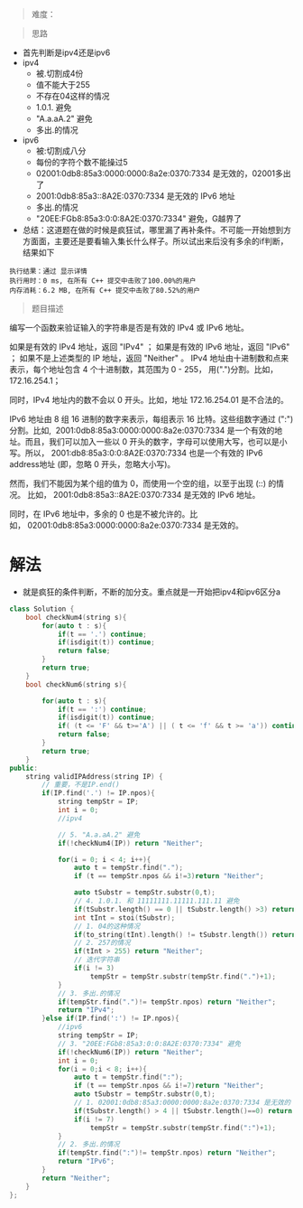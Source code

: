 > 难度：

> 思路
- 首先判断是ipv4还是ipv6
- ipv4
  - 被.切割成4份
  - 值不能大于255
  - 不存在04这样的情况
  - 1.0.1. 避免
  - "A.a.aA.2" 避免
  - 多出.的情况
- ipv6
  - 被:切割成八分
  - 每份的字符个数不能操过5
  - 02001:0db8:85a3:0000:0000:8a2e:0370:7334 是无效的，02001多出了
  - 2001:0db8:85a3::8A2E:0370:7334 是无效的 IPv6 地址
  - 多出.的情况
  - "20EE:FGb8:85a3:0:0:8A2E:0370:7334" 避免，G越界了
- 总结：这道题在做的时候是疯狂试，哪里漏了再补条件。不可能一开始想到方方面面，主要还是要看输入集长什么样子。所以试出来后没有多余的if判断，结果如下
```
执行结果：通过 显示详情
执行用时：0 ms, 在所有 C++ 提交中击败了100.00%的用户
内存消耗：6.2 MB, 在所有 C++ 提交中击败了80.52%的用户
```


> 题目描述   

编写一个函数来验证输入的字符串是否是有效的 IPv4 或 IPv6 地址。

如果是有效的 IPv4 地址，返回 "IPv4" ；
如果是有效的 IPv6 地址，返回 "IPv6" ；
如果不是上述类型的 IP 地址，返回 "Neither" 。
IPv4 地址由十进制数和点来表示，每个地址包含 4 个十进制数，其范围为 0 - 255， 用(".")分割。比如，172.16.254.1；

同时，IPv4 地址内的数不会以 0 开头。比如，地址 172.16.254.01 是不合法的。

IPv6 地址由 8 组 16 进制的数字来表示，每组表示 16 比特。这些组数字通过 (":")分割。比如,  2001:0db8:85a3:0000:0000:8a2e:0370:7334 是一个有效的地址。而且，我们可以加入一些以 0 开头的数字，字母可以使用大写，也可以是小写。所以， 2001:db8:85a3:0:0:8A2E:0370:7334 也是一个有效的 IPv6 address地址 (即，忽略 0 开头，忽略大小写)。

然而，我们不能因为某个组的值为 0，而使用一个空的组，以至于出现 (::) 的情况。 比如， 2001:0db8:85a3::8A2E:0370:7334 是无效的 IPv6 地址。

同时，在 IPv6 地址中，多余的 0 也是不被允许的。比如， 02001:0db8:85a3:0000:0000:8a2e:0370:7334 是无效的。

# 解法
- 就是疯狂的条件判断，不断的加分支。重点就是一开始把ipv4和ipv6区分a
```cpp
class Solution {
    bool checkNum4(string s){
        for(auto t : s){
            if(t == '.') continue;
            if(isdigit(t)) continue;
            return false;
        }
        return true;
    }
    bool checkNum6(string s){

        for(auto t : s){
            if(t == ':') continue;
            if(isdigit(t)) continue;
            if( (t <= 'F' && t>='A') || ( t <= 'f' && t >= 'a')) continue;
            return false;
        }
        return true;
    }
public:
    string validIPAddress(string IP) {
        // 重要，不是IP.end()
        if(IP.find('.') != IP.npos){
            string tempStr = IP;
            int i = 0;
            //ipv4

            // 5. "A.a.aA.2" 避免
            if(!checkNum4(IP)) return "Neither";

            for(i = 0; i < 4; i++){
                auto t = tempStr.find(".");
                if (t == tempStr.npos && i!=3)return "Neither";

                auto tSubstr = tempStr.substr(0,t);
                // 4. 1.0.1. 和 11111111.11111.111.11 避免
                if(tSubstr.length() == 0 || tSubstr.length() >3) return "Neither";
                int tInt = stoi(tSubstr);
                // 1. 04的这种情况
                if(to_string(tInt).length() != tSubstr.length()) return "Neither";
                // 2. 257的情况
                if(tInt > 255) return "Neither";
                // 迭代字符串
                if(i != 3)
                    tempStr = tempStr.substr(tempStr.find(".")+1);
            }
            // 3. 多出.的情况
            if(tempStr.find(".")!= tempStr.npos) return "Neither";
            return "IPv4";
        }else if(IP.find(':') != IP.npos){
            //ipv6
            string tempStr = IP;
            // 3. "20EE:FGb8:85a3:0:0:8A2E:0370:7334" 避免
            if(!checkNum6(IP)) return "Neither";
            int i = 0;
            for(i = 0;i < 8; i++){
                auto t = tempStr.find(":");
                if (t == tempStr.npos && i!=7)return "Neither";
                auto tSubstr = tempStr.substr(0,t);
                // 1. 02001:0db8:85a3:0000:0000:8a2e:0370:7334 是无效的 和 2001:0db8:85a3::8A2E:0370:7334 是无效的 IPv6 地址
                if(tSubstr.length() > 4 || tSubstr.length()==0) return "Neither";
                if(i != 7)
                    tempStr = tempStr.substr(tempStr.find(":")+1);
            }
            // 2. 多出.的情况
            if(tempStr.find(":")!= tempStr.npos) return "Neither";
            return "IPv6";
        }
        return "Neither";
    }
};
```